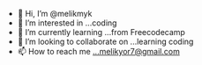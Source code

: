 - 👋 Hi, I’m @melikmyk
- 👀 I’m interested in ...coding
- 🌱 I’m currently learning ...from Freecodecamp
- 💞️ I’m looking to collaborate on ...learning coding
- 📫 How to reach me ...melikyor7@gmail.com 

<!---
melikmyk/melikmyk is a ✨ special ✨ repository because its `README.md` (this file) appears on your GitHub profile.
You can click the Preview link to take a look at your changes.
--->
